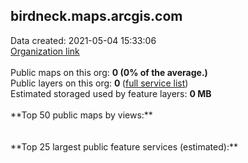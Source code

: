 <h2>birdneck.maps.arcgis.com</h2> Data created: 2021-05-04 15:33:06 <br /><a target='new' href='https://birdneck.maps.arcgis.com'>Organization link</a><br /><br />Public maps on this org: <b>0 (0% of the average.)</b><br />Public layers on this org: <b>0 </b>(<a target='new' href='https://services.arcgis.com/Jm9KwYHMkLgkZBcX/ArcGIS/rest/services'>full service list</a>)<br />Estimated storaged used by feature layers: <b>0 MB</b><br /><br />**Top 50 public maps by views:**<br /><br /><br />**Top 25 largest public feature services (estimated):**<br />